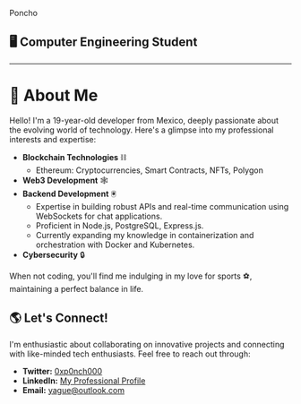 Poncho

## 🖥️ Computer Engineering Student 

---

# 🌱 About Me
Hello! I'm a 19-year-old developer from Mexico, deeply passionate about the evolving world of technology. Here's a glimpse into my professional interests and expertise:

- **Blockchain Technologies** ⛓️
  - Ethereum: Cryptocurrencies, Smart Contracts, NFTs, Polygon
- **Web3 Development** 🕸️
- **Backend Development** 🖲️
  - Expertise in building robust APIs and real-time communication using WebSockets for chat applications.
  - Proficient in Node.js, PostgreSQL, Express.js.
  - Currently expanding my knowledge in containerization and orchestration with Docker and Kubernetes.
- **Cybersecurity** 🔒

When not coding, you'll find me indulging in my love for sports ⚽, maintaining a perfect balance in life.

## 🌎 Let's Connect!
I'm enthusiastic about collaborating on innovative projects and connecting with like-minded tech enthusiasts. Feel free to reach out through:

- **Twitter:** [0xp0nch000](https://twitter.com/0xp0nch000)
- **LinkedIn:** [My Professional Profile](https://www.linkedin.com/in/yagueee/)
- **Email:** [yague@outlook.com](mailto:yague@outlook.com)
